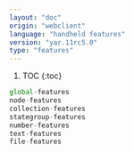 ```yaml
---
layout: "doc"
origin: "webclient"
language: "handheld features"
version: "yar.11rc5.0"
type: "features"
---
```


1. TOC
{:toc}

```js
global-features
node-features
collection-features
stategroup-features
number-features
text-features
file-features
```
